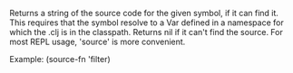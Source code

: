   Returns a string of the source code for the given symbol, if it can
  find it.  This requires that the symbol resolve to a Var defined in
  a namespace for which the .clj is in the classpath.  Returns nil if
  it can't find the source.  For most REPL usage, 'source' is more
  convenient.

  Example: (source-fn 'filter)